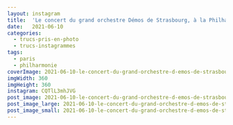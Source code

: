 ```yaml
---
layout: instagram
title:  'Le concert du grand orchestre Démos de Strasbourg, à la Philharmonie de Paris'
date:   2021-06-10
categories: 
  - trucs-pris-en-photo
  - trucs-instagrammes
tags:
  - paris
  - philharmonie
coverImage: 2021-06-10-le-concert-du-grand-orchestre-d-emos-de-strasbourg-a-la-philharmonie-de-paris.jpg
imgWidth: 360
imgHeight: 360
instagram: CQTlL3mhJVG
post_image: 2021-06-10-le-concert-du-grand-orchestre-d-emos-de-strasbourg-a-la-philharmonie-de-paris.jpg
post_image_large: 2021-06-10-le-concert-du-grand-orchestre-d-emos-de-strasbourg-a-la-philharmonie-de-paris_large.jpg
post_image_small: 2021-06-10-le-concert-du-grand-orchestre-d-emos-de-strasbourg-a-la-philharmonie-de-paris_thumbnail.jpg
---
```




